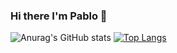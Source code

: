 ### Hi there I'm Pablo 👋




![Anurag's GitHub stats](https://github-readme-stats.vercel.app/api?username=pablobravo73&layout=compact&show_icons=true&theme=transparent)
[![Top Langs](https://github-readme-stats.vercel.app/api/top-langs/?username=pablobravo73&layout=compact&theme=transparent)](https://github.com/anuraghazra/github-readme-stats)

<!--
**pablobravo73/pablobravo73** is a ✨ _special_ ✨ repository because its `README.md` (this file) appears on your GitHub profile.

Here are some ideas to get you started:

- 🔭 I’m currently working on ...
- 🌱 I’m currently learning ...
- 👯 I’m looking to collaborate on ...
- 🤔 I’m looking for help with ...
- 💬 Ask me about ...
- 📫 How to reach me: ...
- 😄 Pronouns: ...
- ⚡ Fun fact: ...
-->
